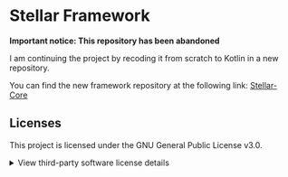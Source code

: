 # Stellar Framework

**Important notice: This repository has been abandoned**

I am continuing the project by recoding it from scratch to Kotlin in a new repository.

You can find the new framework repository at the following link:
[Stellar-Core](https://link.to.new.repository)

## Licenses

This project is licensed under the GNU General Public License v3.0.

<details>
  <summary>View third-party software license details</summary>

  
  This project includes software developed by other projects under the following licenses:

  - **BoostedYAML** developed by **dejvokep** under the **Apache License 2.0**.
  - **CommandAPI** developed by **JorelAli** under the **MIT License**. 
  - **Adventure** developed by **KyoriPowered** under the **MIT License**.

  The complete licenses can be found in the `licenses` folder.

</details>
